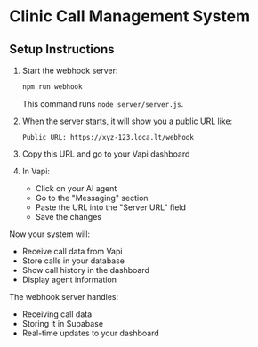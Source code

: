# Clinic Call Management System

## Setup Instructions

1. Start the webhook server:
   ```bash
   npm run webhook
   ```
   This command runs `node server/server.js`.

2. When the server starts, it will show you a public URL like:
   ```
   Public URL: https://xyz-123.loca.lt/webhook
   ```

3. Copy this URL and go to your Vapi dashboard

4. In Vapi:
   - Click on your AI agent
   - Go to the "Messaging" section
   - Paste the URL into the "Server URL" field
   - Save the changes

Now your system will:
- Receive call data from Vapi
- Store calls in your database
- Show call history in the dashboard
- Display agent information

The webhook server handles:
- Receiving call data
- Storing it in Supabase
- Real-time updates to your dashboard